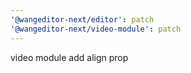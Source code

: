 ```yaml
---
'@wangeditor-next/editor': patch
'@wangeditor-next/video-module': patch
---
```


video module add align prop
